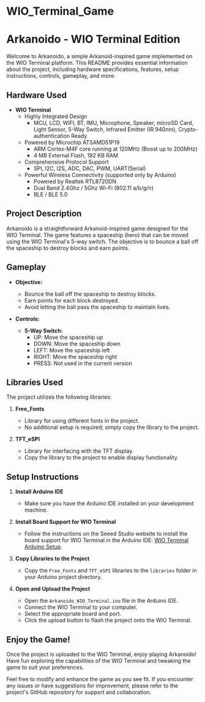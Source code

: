 # WIO_Terminal_Game
# Arkanoido - WIO Terminal Edition

Welcome to Arkanoido, a simple Arkanoid-inspired game implemented on the WIO Terminal platform. This README provides essential information about the project, including hardware specifications, features, setup instructions, controls, gameplay, and more.

## Hardware Used

- **WIO Terminal**
  - Highly Integrated Design
    - MCU, LCD, WIFI, BT, IMU, Microphone, Speaker, microSD Card, Light Sensor, 5-Way Switch, Infrared Emitter (IR 940nm), Crypto-authentication Ready
  - Powered by Microchip ATSAMD51P19
    - ARM Cortex-M4F core running at 120MHz (Boost up to 200MHz)
    - 4 MB External Flash, 192 KB RAM
  - Comprehensive Protocol Support
    - SPI, I2C, I2S, ADC, DAC, PWM, UART(Serial)
  - Powerful Wireless Connectivity (supported only by Arduino)
    - Powered by Realtek RTL8720DN
    - Dual Band 2.4Ghz / 5Ghz Wi-Fi (802.11 a/b/g/n)
    - BLE / BLE 5.0

## Project Description

Arkanoido is a straightforward Arkanoid-inspired game designed for the WIO Terminal. The game features a spaceship (hero) that can be moved using the WIO Terminal's 5-way switch. The objective is to bounce a ball off the spaceship to destroy blocks and earn points.

## Gameplay

- **Objective:**
  - Bounce the ball off the spaceship to destroy blocks.
  - Earn points for each block destroyed.
  - Avoid letting the ball pass the spaceship to maintain lives.

- **Controls:**
  - **5-Way Switch:**
    - UP: Move the spaceship up
    - DOWN: Move the spaceship down
    - LEFT: Move the spaceship left
    - RIGHT: Move the spaceship right
    - PRESS: Not used in the current version

## Libraries Used

The project utilizes the following libraries:

1. **Free_Fonts**
   - Library for using different fonts in the project.
   - No additional setup is required; simply copy the library to the project.

2. **TFT_eSPI**
   - Library for interfacing with the TFT display.
   - Copy the library to the project to enable display functionality.

## Setup Instructions

1. **Install Arduino IDE**
   - Make sure you have the Arduino IDE installed on your development machine.

2. **Install Board Support for WIO Terminal**
   - Follow the instructions on the Seeed Studio website to install the board support for WIO Terminal in the Arduino IDE: [WIO Terminal Arduino Setup](https://wiki.seeedstudio.com/Wio-Terminal-Arduino-Setup/).

3. **Copy Libraries to the Project**
   - Copy the `Free_Fonts` and `TFT_eSPI` libraries to the `libraries` folder in your Arduino project directory.

4. **Open and Upload the Project**
   - Open the `Arkanoido_WIO_Terminal.ino` file in the Arduino IDE.
   - Connect the WIO Terminal to your computer.
   - Select the appropriate board and port.
   - Click the upload button to flash the project onto the WIO Terminal.

## Enjoy the Game!

Once the project is uploaded to the WIO Terminal, enjoy playing Arkanoido! Have fun exploring the capabilities of the WIO Terminal and tweaking the game to suit your preferences.

Feel free to modify and enhance the game as you see fit. If you encounter any issues or have suggestions for improvement, please refer to the project's GitHub repository for support and collaboration.
